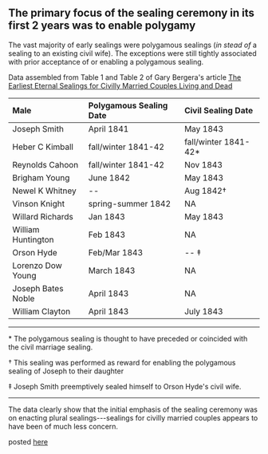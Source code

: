
## The primary focus of the sealing ceremony in its first 2 years was to enable polygamy

The vast majority of early sealings were polygamous sealings (_in stead of_ a sealing to an existing civil wife).  The exceptions were still tightly associated with prior acceptance of or enabling a polygamous sealing.

Data assembled from Table 1 and Table 2 of Gary Bergera's article [The Earliest Eternal Sealings for Civilly Married Couples Living and Dead](https://www.dialoguejournal.com/wp-content/uploads/sbi/articles/Dialogue_V35N03_49.pdf)

Male | Polygamous Sealing Date | Civil Sealing Date
:--|:--|:--
Joseph Smith | April 1841 | May 1843
Heber C Kimball | fall/winter 1841-42 | fall/winter 1841-42\*
Reynolds Cahoon | fall/winter 1841-42 | Nov 1843
Brigham Young | June 1842 | May 1843
Newel K Whitney | -- | Aug 1842†
Vinson Knight | spring-summer 1842 | NA
Willard Richards | Jan 1843 | May 1843
William Huntington | Feb 1843 | NA
Orson Hyde | Feb/Mar 1843 | -- ‡
Lorenzo Dow Young | March 1843 | NA
Joseph Bates Noble | April 1843 | NA
William Clayton | April 1843 | July 1843

---

\* The polygamous sealing is thought to have preceded or coincided with the civil marriage sealing.

† This sealing was performed as reward for enabling the polygamous sealing
of Joseph to their daughter

‡ Joseph Smith preemptively sealed himself to Orson Hyde's civil wife.

---

The data clearly show that the initial emphasis of the sealing ceremony was on enacting plural sealings---sealings for civilly  married couples appears to have been of much less concern.

posted [here](https://www.reddit.com/r/mormon/comments/85fvza/the_primary_focus_of_the_sealing_ceremony_in_its/)
